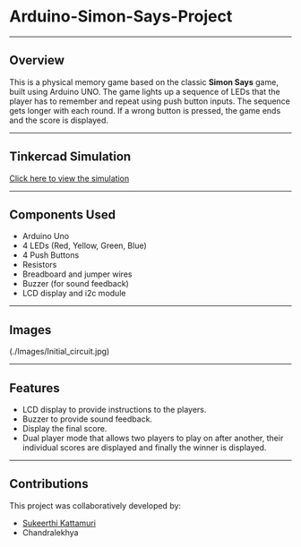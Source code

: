 # Arduino-Simon-Says-Project
---

## Overview

This is a physical memory game based on the classic **Simon Says** game, built using Arduino UNO. The game lights up a sequence of LEDs that the player has to remember and repeat using push button inputs. The sequence gets longer with each round. If a wrong button is pressed, the game ends and the score is displayed.

---

## Tinkercad Simulation
[Click here to view the simulation](https://www.tinkercad.com/things/9QhDBLZ3X4b-simon-says-final?sharecode=ZoL7l3RGfnsuFzS5m910p0wC_b0-Om4zPBkRMCpe7Gk)

---

## Components Used
- Arduino Uno
- 4 LEDs (Red, Yellow, Green, Blue)
- 4 Push Buttons
- Resistors
- Breadboard and jumper wires
- Buzzer (for sound feedback)
- LCD display and i2c module

---

## Images
(./Images/Initial_circuit.jpg)


---
## Features
- LCD display to provide instructions to the players.
- Buzzer to provide sound feedback.
- Display the final score.
- Dual player mode that allows two players to play on after another, their individual scores are displayed and finally the winner is displayed.

---

## Contributions
This project was collaboratively developed by:

- [Sukeerthi Kattamuri](https://www.linkedin.com/in/sukeerthi-kattamuri-5394a1266)
- Chandralekhya

